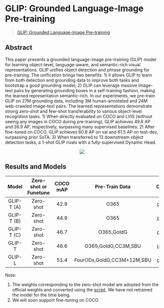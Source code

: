 # GLIP: Grounded Language-Image Pre-training

> [GLIP: Grounded Language-Image Pre-training](https://arxiv.org/abs/2112.03857)

<!-- [ALGORITHM] -->

## Abstract

This paper presents a grounded language-image pre-training (GLIP) model for learning object-level, language-aware, and semantic-rich visual representations. GLIP unifies object detection and phrase grounding for pre-training. The unification brings two benefits: 1) it allows GLIP to learn from both detection and grounding data to improve both tasks and bootstrap a good grounding model; 2) GLIP can leverage massive image-text pairs by generating grounding boxes in a self-training fashion, making the learned representation semantic-rich. In our experiments, we pre-train GLIP on 27M grounding data, including 3M human-annotated and 24M web-crawled image-text pairs. The learned representations demonstrate strong zero-shot and few-shot transferability to various object-level recognition tasks. 1) When directly evaluated on COCO and LVIS (without seeing any images in COCO during pre-training), GLIP achieves 49.8 AP and 26.9 AP, respectively, surpassing many supervised baselines. 2) After fine-tuned on COCO, GLIP achieves 60.8 AP on val and 61.5 AP on test-dev, surpassing prior SoTA. 3) When transferred to 13 downstream object detection tasks, a 1-shot GLIP rivals with a fully-supervised Dynamic Head.

<div align=center>
<img src="https://github.com/open-mmlab/mmyolo/assets/17425982/b87228d7-f000-4a5d-b103-fe535984417a"/>
</div>

## Results and Models

|   Model    | Zero-shot or Funetune | COCO mAP |       Pre-Train Data       |                                                       Config                                                        |  Download   |
| :--------: | :-------------------: | :------: | :------------------------: |:-------------------------------------------------------------------------------------------------------------------:| :---------: |
| GLIP-T (A) |       Zero-shot       |   42.9   |            O365            |                             [config](glip_atss_swin-t_a_fpn_dyhead_pretrain_obj365.py)                              | [model](<>) |
| GLIP-T (B) |       Zero-shot       |   44.9   |            O365            |                             [config](glip_atss_swin-t_b_fpn_dyhead_pretrain_obj365.py)                              | [model](<>) |
| GLIP-T (C) |       Zero-shot       |   46.7   |         O365,GoldG         |                        [config](glip_atss_swin-t_c_fpn_dyhead_pretrain_obj365-goldg.py****)                         | [model](<>) |
|   GLIP-T   |       Zero-shot       |   46.6   |    O365,GoldG,CC3M,SBU     |                                                     [config](glip_atss_swin-t_fpn_dyhead_pretrain_obj365-goldg-cc3m-sub.py)                                                      | [model](<>) |
|   GLIP-L   |       Zero-shot       |   51.4   | FourODs,GoldG,CC3M+12M,SBU |                             [config](glip_atss_swin-l_fpn_dyhead_pretrain_mixeddata.py)                             | [model](<>) |

Note:

1. The weights corresponding to the zero-shot model are adopted from the official weights and converted using the [script](../../tools/model_converters/glip_to_mmdet.py). We have not retrained the model for the time being.
2. We will soon support fine-tuning on COCO.
